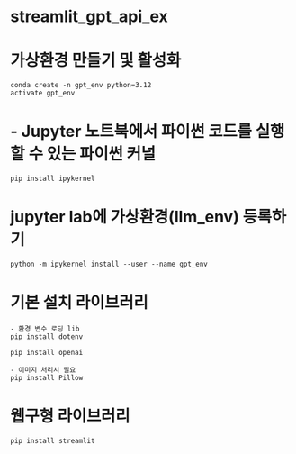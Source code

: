 # streamlit_gpt_api_ex

# 가상환경 만들기 및 활성화
```
conda create -n gpt_env python=3.12
activate gpt_env
```

# - Jupyter 노트북에서 파이썬 코드를 실행할 수 있는 파이썬 커널
```
pip install ipykernel
```

# jupyter lab에 가상환경(llm_env) 등록하기
```
python -m ipykernel install --user --name gpt_env
```

# 기본 설치 라이브러리
```
- 환경 변수 로딩 lib
pip install dotenv

pip install openai

- 이미지 처리시 필요
pip install Pillow

```

# 웹구형 라이브러리
```
pip install streamlit
```